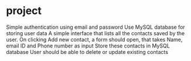 # project
Simple authentication using email and password
Use MySQL database for storing user data 
A simple interface that lists all the contacts saved by the user.
On clicking Add new contact, a form should open, that takes Name, email ID and Phone number as input
Store these contacts in MySQL database
User should be able to delete or update existing contacts 
